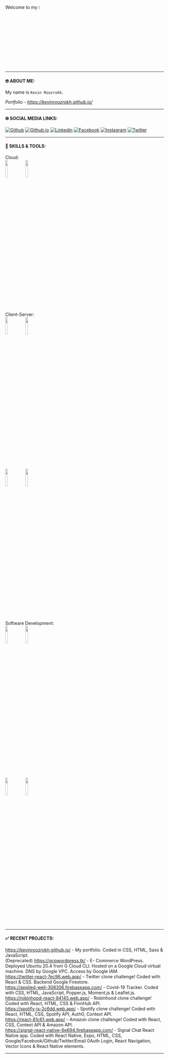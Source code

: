 Welcome to my <code><img width="5%" src="https://www.vectorlogo.zone/logos/github/github-ar21.svg"></code><br>

---

#### 🤓 ABOUT ME:

My name is `Kevin Roozrokh`.  <br>


*Portfolio - https://kevinroozrokh.github.io/*


---
#### 🌐 SOCIAL MEDIA LINKS:
[![Github](https://img.shields.io/badge/-Github-gray?style=flat-square&logo=Github&logoColor=white)](https://github.com/KevinRoozrokh)
[![Github.io](https://img.shields.io/badge/-Github.io-black?style=flat-square&logo=Github&logoColor=white)](https://kevinroozrokh.github.io/)
[![Linkedin](https://img.shields.io/badge/-LinkedIn-darkblue?style=flat-square&logo=Linkedin&logoColor=white)](https://www.linkedin.com/in/kevin-roozrokh/)
[![Facebook](https://img.shields.io/badge/-Facebook-blue?style=flat-square&logo=Facebook&logoColor=white)](https://www.facebook.com/kevinkayvan/)
[![Instagram](https://img.shields.io/badge/-Instagram-red?style=flat-square&logo=Instagram&logoColor=white)](https://www.instagram.com/donkayvan/)
[![Twitter](https://img.shields.io/badge/-Twitter-teal?style=flat-square&logo=Twitter&logoColor=white)](https://twitter.com/kevinkayvan)


---
#### 🎯 SKILLS & TOOLS:
<p>
Cloud: <br>
<code><img width="12%" src="https://www.vectorlogo.zone/logos/firebase/firebase-ar21.svg"></code>
<code><img width="12%" src="https://www.vectorlogo.zone/logos/google_cloud/google_cloud-ar21.svg"></code>
</p>

<p>
Client-Server:<br>
<code><img width="12%" src="https://www.vectorlogo.zone/logos/linux/linux-ar21.svg"></code>
<code><img width="12%" src="https://www.vectorlogo.zone/logos/apache/apache-ar21.svg"></code></p>
<p><code><img width="12%" src="https://www.vectorlogo.zone/logos/mysql/mysql-ar21.svg"></code>
<code><img width="12%" src="https://www.vectorlogo.zone/logos/phpmyadmin/phpmyadmin-ar21.svg"></code>
</p>

<p>
Software Development:<br>
<code><img width="12%" src="https://www.vectorlogo.zone/logos/nodejs/nodejs-ar21.svg"></code>
<code><img width="12%" src="https://www.vectorlogo.zone/logos/reactjs/reactjs-ar21.svg"></code></p>
<p><code><img width="12%" src="https://www.vectorlogo.zone/logos/expoio/expoio-ar21.svg"></code>
<code><img width="12%" src="https://www.vectorlogo.zone/logos/tailwindcss/tailwindcss-ar21.svg"></code>
</p>

---
#### ✅ RECENT PROJECTS:

https://kevinroozrokh.github.io/ - My portfolio. Coded in CSS, HTML, Sass & JavaScript.<br>
(Deprecated) https://gcpwordpress.tk/ - E- Commerce WordPress. Deployed Ubuntu 20.4 from G Cloud CLI. Hosted on a Google Cloud virtual machine. DNS by Google VPC. Access by Google IAM.<br> 
https://twitter-react-7ec96.web.app/ - Twitter clone challenge!  Coded with React & CSS. Backend Google Firestore.<br>
https://applied-well-308306.firebaseapp.com/ - Covid-19 Tracker. Coded with CSS, HTML, JavaScript, Popper.js, Moment.js & Leaflet.js. <br>
https://robinhood-react-84145.web.app/ - Robinhood clone challenge! Coded with React, HTML, CSS & FinnHub API.<br>
https://spotify-js-2c6dd.web.app/ - Spotify clone challenge! Coded with React, HTML, CSS, Spotify API, Auth0, Context API.<br>
https://react-81c61.web.app/ - Amazon clone challenge! Coded with React, CSS, Context API & Amazon API.<br>
https://signal-react-native-6e694.firebaseapp.com/ - Signal Chat React Native app. Coded with React Native, Expo, HTML, CSS, Google/Facebook/Github/Twitter/Email 0Auth Login, React Navigation, Vector Icons & React Native elements.


---
<!--
**KevinRoozrokh/KevinRoozrokh** is a ✨ _special_ ✨ repository because its `README.md` (this file) appears on your GitHub profile.

Here are some ideas to get you started:

- 🔭 I’m currently working on ...
- 🌱 I’m currently learning ...
- 👯 I’m looking to collaborate on ...
- 🤔 I’m looking for help with ...
- 💬 Ask me about ...
- 📫 How to reach me: ...
- 😄 Pronouns: ...
- ⚡ Fun fact: ...
-->
